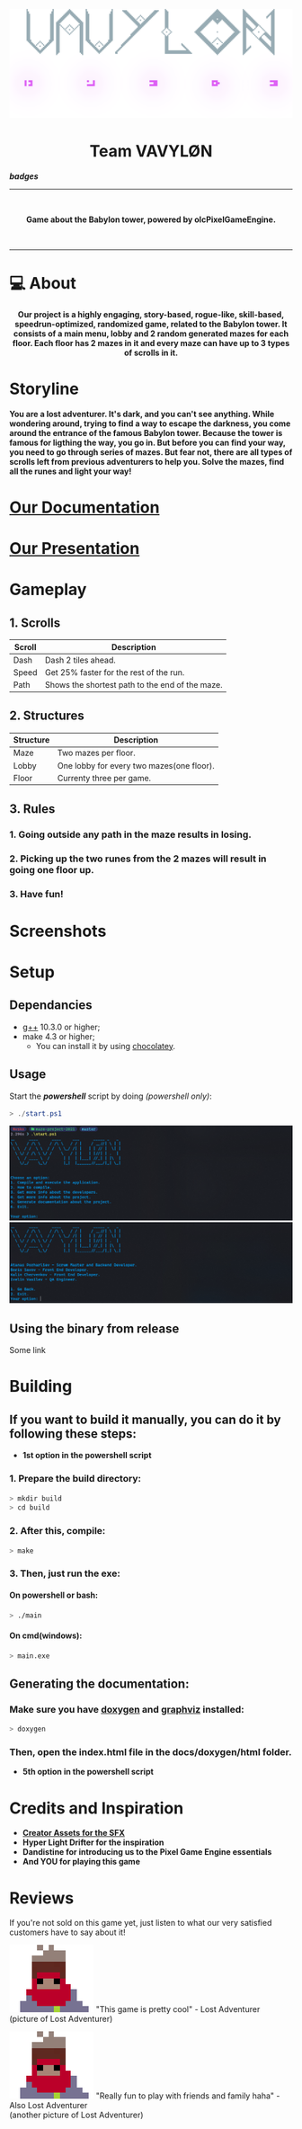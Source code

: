 ![Vavylon Logo](public/VAVYLON_LOGO_BIG_NOBG.png)

<h1 align="center"><strong> Team VAVYLØN</strong></h1>

***badges***
___

<br>

<p align="center">
   <strong> Game about the Babylon tower, powered by olcPixelGameEngine.</strong> 
</p>
<br>

___

# 💻 About

<p align="center"><strong>Our project is a highly engaging, story-based, rogue-like, skill-based, speedrun-optimized, randomized  game, related to the Babylon tower. It consists of a main menu, lobby and 2 random generated mazes for each floor. Each floor has 2 mazes in it and every maze can have up to 3 types of scrolls in it.</strong></p>

# Storyline

**You are a lost adventurer. It's dark, and you can't see anything. While wondering around, trying to find a way to escape the darkness, you come around the entrance of the famous Babylon tower. Because the tower is famous for ligthing the way, you go in. But before you can find your way, you need to go through series of mazes. But fear not, there are all types of scrolls left from previous adventurers to help you. Solve the mazes, find all the runes and light your way!**

# [Our Documentation](https://codingburgas-my.sharepoint.com/:w:/g/personal/abpozharliev19_codingburgas_bg/EY47-O5XmFBMgVWwwgxRadMBcX83ZLk5sq8qCxWRUjRgPw?e=LmoktC) 
# [Our Presentation](https://codingburgas-my.sharepoint.com/:p:/g/personal/abpozharliev19_codingburgas_bg/EaNxadnFv4pLuw4lrnd6m6UBOYEB_UU1Ux9efTMhIsh3Gg?e=IVhpoi)

# Gameplay
## 1. Scrolls
| Scroll | Description                                     |
|--------|-------------------------------------------------|
| Dash   | Dash 2 tiles ahead.                             |
| Speed  | Get 25% faster for the rest of the run.         |
| Path   | Shows the shortest path to the end of the maze. |

## 2. Structures

| Structure | Description                               |
|-----------|-------------------------------------------|
| Maze      | Two mazes per floor.                      |
| Lobby     | One lobby for every two mazes(one floor). |
| Floor     | Currenty three per game.                  |

## 3. Rules
### 1. Going outside any path in the maze results in **losing**.
### 2. Picking up the two runes from the 2 mazes will result in going one floor up.
### 3. Have fun!

# Screenshots

# Setup
## Dependancies

- [g++](https://gcc.gnu.org/) 10.3.0 or higher;
- make 4.3 or higher;
  - You can install it by using [chocolatey](https://chocolatey.org/).

## Usage
Start the ***powershell*** script by doing *(powershell only)*:
```powershell
> ./start.ps1
```

![Script Example](public/POWERSHELL_SCRIPT_EXAMPLE.png)
![Script Developers Example](public/POWERSHELL_SCRIPT_DEVELOPERS.png)

## Using the binary from release

Some link

# Building

## **If you want to build it manually, you can do it by following these steps:**
- **1st option in the powershell script**

### 1. Prepare the build directory:

```bash
> mkdir build
> cd build
```

### 2. After this, compile:

```bash
> make
```

### 3. Then, just run the exe:
#### **On powershell or bash:**

```bash
> ./main
```

#### **On cmd(windows):**
```bash
> main.exe
```

## Generating the documentation:
### Make sure you have [doxygen](https://www.doxygen.nl/index.html) and [graphviz](https://graphviz.org/) installed:

```bash
> doxygen
```
### Then, open the index.html file in the docs/doxygen/html folder.
- **5th option in the powershell script**

# Credits and Inspiration
- **[Creator Assets for the SFX](https://www.youtube.com/channel/UCDEeP2ywYaTdO8YmvNmp-Tw)**
- **Hyper Light Drifter for the inspiration**
- **Dandistine for introducing us to the Pixel Game Engine essentials**
- **And YOU for playing this game**
# Reviews
If you're not sold on this game yet, just listen to what our very satisfied customers have to say about it!

![Picture](public/Jeff.png) "This game is pretty cool" - Lost Adventurer <br>
    (picture of Lost Adventurer)

![Picture](public/Jeff.png) "Really fun to play with friends and family haha" - Also Lost Adventurer <br>
    (another picture of Lost Adventurer)